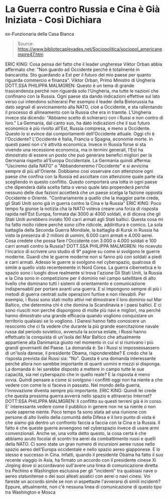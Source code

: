 # La Guerra contro Russia e Cina è Già Iniziata - Così Dichiara 
ex-Funzionaria della Casa Bianca

> Source: https://www.bibliotecapleyades.net/Sociopolitica/sociopol_americanempire47.htm

ERIC KING:
Cosa pensa del fatto che il leader ungherese Viktor Orban abbia
affermato che:
"Non guardo ad Occidente perché è totalmente in bancarotta.
Sto guardando a Est per il futuro del mio paese per quanto
riguarda commercio e finanza".
Viktor Orban,
Primo Ministro di Ungheria
DOTT.SSA PHILIPPA MALMGREN:
Questo è un tema di grande trascendenza perché non riguarda solo
l'Ungheria, ma tutte le nazioni che confinano con la Russia.
Ogni paese sta dando indicazioni effettive sul lato verso cui
intendono schierarsi
Per esempio il leader della Bielorussia ha dato segnali di
avvicinamento alla NATO, cioè a Occidente, e sta rallentando il
processo di allineamento con la Russia che era in tramite.
L'Ungheria invece sta dicendo:
"Abbiamo scelto di schierarci con i Russi e non contro di
loro."
La Germania, dal canto suo, ha dato indicazioni che il suo
futuro economico è più rivolto all'Est, Russia compresa, e meno
a Occidente. Questo lo si evince dai comportamenti
dell'Occidente attuale.
Oggi chi è l'Occidente? L'Occidente è Italia, Francia o Spagna,
economie morte. In questi paesi non c'è attività economica.
Invece in Russia forse si sta vivendo una recessione economica,
ma in termini generali, l'Est ha dimostrato di essere un posto
che può generare benefici migliori per la Germania rispetto
all'Europa Occidentale.
La Germania quindi afferma: "Usciremo dalla NATO" o
"Abbandoneremo l'Occidente" e si avvicina sempre di più
all'Oriente.
Dobbiamo così osservare con attenzione ogni paese che confina
con la Russia ed ascoltare con attenzione quale parte sta
scegliendo in questo conflitto.
Questo comporterà una lotta in ogni paese che dipenderà dalla
scelta fatta o verso quale lato propenderà perché nessuno delle
due fazioni accetterà che un paese scelga la fazione opposta
Occidente o Oriente.
"Contrariamente a quello che la maggior parte crede,
gli Stati Uniti sono già in guerra
contro la Cina e la Russia"
ERIC KING:
Poco tempo fa giunse la notizia cha la NATO voleva creare una
forza di risposta rapida nell'Est Europa, formata dai 3000 ai
4000 soldati, e di diceva che gli Stati Uniti avrebbero inviato
100 carri armati agli Stati baltici.
Questa cosa mi ha fatto molto ridere perché sono cifre ridicole,
addirittura è comico. La sola battaglia della Seconda Guerra
Mondiale, la battaglia di Kursk in Russia ha visto la presenza
di 2 milioni di uomini, 6.000 carri armati e 4.000 aerei.
Cosa credete che possa fare l'Occidente con 3.000 o 4.000
soldati e 100 carri armati contro la Russia?
DOTT.SSA PHILIPPA MALMGREN:
Ho ricevuto l'incarico di scrivere uno studio di 9° pagine su
come si svolgono le guerre moderne. Guardi che le guerre moderne
non si fanno più con soldati a piedi e carri armati.
Adesso le guerre si svolgono nel cyberspazio, qualcosa di simile
a quello visto recentemente in Nord Corea.
La guerra cibernetica e lo spazio sono i luoghi dove realmente
si trova l'azione
Gli Stati Uniti, la Russia e la Cina sono in competizione per il
dominio nel campo satellitare di alto livello che dominano tutti
i sistemi di orientamento e comunicazione indispensabili per
portare avanti una guerra.
E si impongono sempre di più i metodi di guerra centrati sulle
operazioni furtive e non rilevabili.
Per esempio, i Russi sono stati molto attivi nel dimostrare il
loro dominio sul Mar Baltico, che determina chi è che domina la
Scandinavia e i paesi baltici. E ci sono riusciti non perché
dispongono di molte più navi e migliori, ma perché hanno
dimostrato una grande efficacia quando vogliono conquistare un
territorio qualsiasi se lo vogliono.
I Danesi hanno fatto conoscere un resoconto che ci fa vedere che
durante la più grande esercitazione navale russa dal periodo
sovietico, avvenuta la scorsa estate, i Russi hanno effettuato
la conquista di un'isola del Mar Baltico che attualmente
appartiene alla Danimarca giusto nel momento in cui vi si
riunivano i più grandi governanti del Paese.
La domanda è: Se i Russi si impossessassero di un'isola danese,
il presidente Obama, risponderebbe?
E credo che la risposta prevista dai Russi sia: "No".
Questa è una domanda interessante perché allora non sarebbe
importante di quanti uomini e mezzi si disponga.
La domanda è: lei sarebbe disposto a mettere in campo tutte le
sue capacità, sia nel cyberspazio che in quello reale? E la
risposta è meno ovvia.
Quindi pensare a come si svolgono i conflitti oggi non ha niente
a che vedere con come lo si faceva in passato.
Nel mondo della guerra, l'innovazione diventa sempre più
importante.
ERIC KING:
Quindi lei crede che questa prossima guerra avverrà nello spazio
e attraverso
Internet?
DOTT:SSA PHILIPPA MALMGREN:
Il conflitto su questi terreni già è in corso. E' interessante
vedere come il pubblico in genere non ne sa niente o non vuole
saperne niente.
Poco tempo fa sono stata ad una riunione con persone di alto
livello della comunità della Difesa e il loro punto di vista è
che siamo già dentro un confronto faccia a faccia con la Cina e
la Russia.
Il fatto è che queste guerre avvengono nel cyberspazio invece di
usare armi convenzionali.
Anche se, una volta detto questo, la cosa certa è che abbiamo
avuto focolai di scontri tra aerei da combattimento russi e
quelli della NATO. Ci sono state un gran numero di incursioni
aeree russe nello spazio aereo dell'Europa occidentale e nello
spazio aereo giapponese.
E lo stesso è successo in Cina.
Infatti, quando il presidente Obama ha fatto il suo recente
viaggio in Asia, ha firmato un accordo con il presidente cinese
Xi Jinping dove si accordavano sull'avere una linea di
comunicazione diretta tra Pechino e Washington esclusiva per gli
"incidenti" tra qualsiasi nave o aereo statunitense o dei suoi
alleati asiatici con aerei o navi cinesi.
Voi fareste un accordo simile se non vi aspettaste l'avverarsi
di simili incidenti?
Eppure, attualmente, non c'è nessuna linea di comunicazione di
questo tipo tra Washington e Mosca
